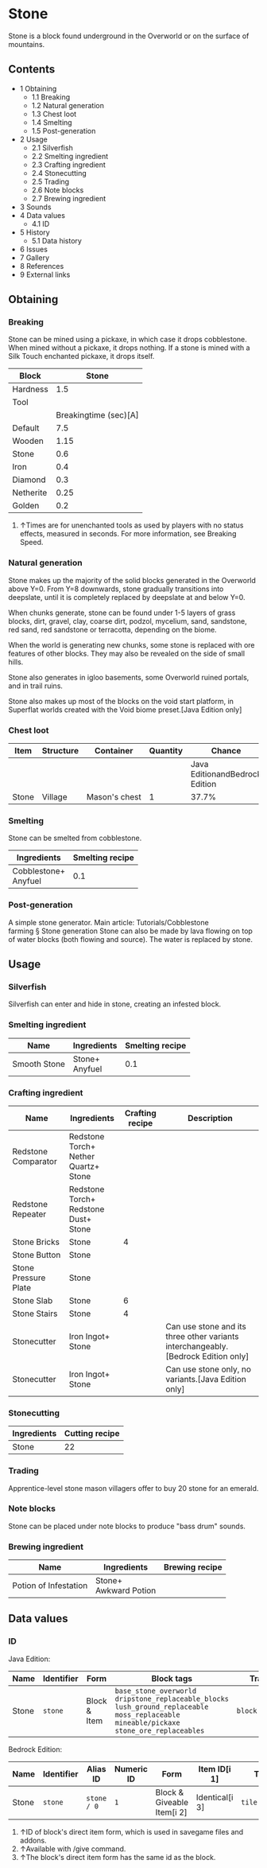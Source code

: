 # Stone
Stone is a block found underground in the Overworld or on the surface of mountains.

## Contents
- 1 Obtaining
	- 1.1 Breaking
	- 1.2 Natural generation
	- 1.3 Chest loot
	- 1.4 Smelting
	- 1.5 Post-generation
- 2 Usage
	- 2.1 Silverfish
	- 2.2 Smelting ingredient
	- 2.3 Crafting ingredient
	- 2.4 Stonecutting
	- 2.5 Trading
	- 2.6 Note blocks
	- 2.7 Brewing ingredient
- 3 Sounds
- 4 Data values
	- 4.1 ID
- 5 History
	- 5.1 Data history
- 6 Issues
- 7 Gallery
- 8 References
- 9 External links

## Obtaining
### Breaking
Stone can be mined using a pickaxe, in which case it drops cobblestone. When mined without a pickaxe, it drops nothing. If a stone is mined with a Silk Touch enchanted pickaxe, it drops itself.

| Block     | Stone                 |
|-----------|-----------------------|
| Hardness  | 1.5                   |
| Tool      |                       |
|           | Breakingtime (sec)[A] |
| Default   | 7.5                   |
| Wooden    | 1.15                  |
| Stone     | 0.6                   |
| Iron      | 0.4                   |
| Diamond   | 0.3                   |
| Netherite | 0.25                  |
| Golden    | 0.2                   |

1. ↑Times are for unenchanted tools as used by players with no status effects, measured in seconds. For more information, see Breaking Speed.

### Natural generation
Stone makes up the majority of the solid blocks generated in the Overworld above Y=0. From Y=8 downwards, stone gradually transitions into deepslate, until it is completely replaced by deepslate at and below Y=0.

When chunks generate, stone can be found under 1-5 layers of grass blocks, dirt, gravel, clay, coarse dirt, podzol, mycelium, sand, sandstone, red sand, red sandstone or terracotta, depending on the biome. 

When the world is generating new chunks, some stone is replaced with ore features of other blocks. They may also be revealed on the side of small hills.

Stone also generates in igloo basements, some Overworld ruined portals, and in trail ruins.

Stone also makes up most of the blocks on the void start platform, in Superflat worlds created with the Void biome preset.‌[Java Edition  only]


### Chest loot
| Item  | Structure | Container     | Quantity | Chance                         |
|-------|-----------|---------------|----------|--------------------------------|
|       |           |               |          | Java EditionandBedrock Edition |
| Stone | Village   | Mason's chest | 1        | 37.7%                          |

### Smelting
Stone can be smelted from cobblestone.

| Ingredients              | Smelting recipe |
|--------------------------|-----------------|
| Cobblestone+<br/>Anyfuel | 0.1             |

### Post-generation
A simple stone generator.
Main article: Tutorials/Cobblestone farming § Stone generation
Stone can also be made by lava flowing on top of water blocks (both flowing and source). The water is replaced by stone.

## Usage
### Silverfish
Silverfish can enter and hide in stone, creating an infested block.

### Smelting ingredient
| Name         | Ingredients        | Smelting recipe |
|--------------|--------------------|-----------------|
| Smooth Stone | Stone+<br/>Anyfuel | 0.1             |

### Crafting ingredient
| Name                 | Ingredients                                  | Crafting recipe | Description                                                                         |
|----------------------|----------------------------------------------|-----------------|-------------------------------------------------------------------------------------|
| Redstone Comparator  | Redstone Torch+<br/>Nether Quartz+<br/>Stone |                 |                                                                                     |
| Redstone Repeater    | Redstone Torch+<br/>Redstone Dust+<br/>Stone |                 |                                                                                     |
| Stone Bricks         | Stone                                        | 4               |                                                                                     |
| Stone Button         | Stone                                        |                 |                                                                                     |
| Stone Pressure Plate | Stone                                        |                 |                                                                                     |
| Stone Slab           | Stone                                        | 6               |                                                                                     |
| Stone Stairs         | Stone                                        | 4               |                                                                                     |
| Stonecutter          | Iron Ingot+<br/>Stone                        |                 | Can use stone and its three other variants interchangeably.‌[Bedrock Edition  only] |
| Stonecutter          | Iron Ingot+<br/>Stone                        |                 | Can use stone only, no variants.‌[Java Edition  only]                               |

### Stonecutting
| Ingredients | Cutting recipe |
|-------------|----------------|
| Stone       | 22             |

### Trading
Apprentice-level stone mason villagers offer to buy 20 stone for an emerald.

### Note blocks
Stone can be placed under note blocks to produce "bass drum" sounds.

### Brewing ingredient
| Name                  | Ingredients               | Brewing recipe |
|-----------------------|---------------------------|----------------|
| Potion of Infestation | Stone+<br/>Awkward Potion |                |

## Data values
### ID
Java Edition:

| Name  | Identifier | Form         | Block tags                                                                                                                                                         | Translation key         |
|-------|------------|--------------|--------------------------------------------------------------------------------------------------------------------------------------------------------------------|-------------------------|
| Stone | `stone`    | Block & Item | `base_stone_overworld`<br/>`dripstone_replaceable_blocks`<br/>`lush_ground_replaceable`<br/>`moss_replaceable`<br/>`mineable/pickaxe`<br/>`stone_ore_replaceables` | `block.minecraft.stone` |

Bedrock Edition:

| Name  | Identifier | Alias ID    | Numeric ID | Form                       | Item ID[i 1]   | Translation key         |
|-------|------------|-------------|------------|----------------------------|----------------|-------------------------|
| Stone | `stone`    | `stone / 0` | `1`        | Block & Giveable Item[i 2] | Identical[i 3] | `tile.stone.stone.name` |

1. ↑ID of block's direct item form, which is used in savegame files and addons.
2. ↑Available with /give command.
3. ↑The block's direct item form has the same id as the block.


